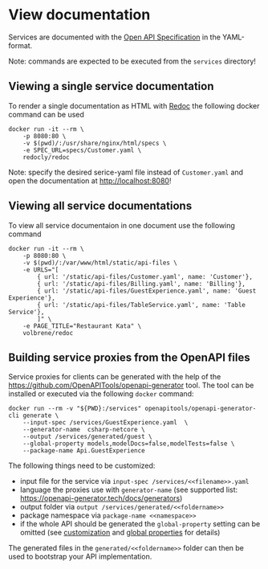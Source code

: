 # View documentation

Services are documented with the [Open API Specification](https://www.openapis.org/) in the YAML-format.

Note: commands are expected to be executed from the `services` directory!

## Viewing a single service documentation

To render a single documentation as HTML with [Redoc](https://hub.docker.com/r/redocly/redoc/) the following docker command can be used

    docker run -it --rm \
        -p 8080:80 \
        -v $(pwd)/:/usr/share/nginx/html/specs \
        -e SPEC_URL=specs/Customer.yaml \
        redocly/redoc

Note: specify the desired serice-yaml file instead of `Customer.yaml` and open the documentation at <http://localhost:8080>! 

## Viewing all service documentations

To view all service documentaion in one document use the following command

    docker run -it --rm \
        -p 8080:80 \
        -v $(pwd)/:/var/www/html/static/api-files \
        -e URLS="[
            { url: '/static/api-files/Customer.yaml', name: 'Customer'},
            { url: '/static/api-files/Billing.yaml', name: 'Billing'},
            { url: '/static/api-files/GuestExperience.yaml', name: 'Guest Experience'},
            { url: '/static/api-files/TableService.yaml', name: 'Table Service'},
            ]" \
        -e PAGE_TITLE="Restaurant Kata" \
        volbrene/redoc


## Building service proxies from the OpenAPI files

Service proxies for clients can be generated with the help of the <https://github.com/OpenAPITools/openapi-generator> tool.
The tool can be installed or executed via the following `docker` command:

    docker run --rm -v "${PWD}:/services" openapitools/openapi-generator-cli generate \
        --input-spec /services/GuestExperience.yaml  \
        --generator-name  csharp-netcore \
        --output /services/generated/guest \
        --global-property models,modelDocs=false,modelTests=false \
        --package-name Api.GuestExperience

The following things need to be customized:

- input file for the service via `input-spec /services/<<filename>>.yaml`
- language the proxies use with `generator-name` (see supported list: https://openapi-generator.tech/docs/generators)
- output folder via `output /services/generated/<<foldername>>`
- package namespace via `package-name <<namespace>>`
- if the whole API should be generated the `global-property` setting can be omitted (see [customization](https://openapi-generator.tech/docs/customization) and [global properties](https://openapi-generator.tech/docs/globals) for details)

The generated files in the `generated/<<foldername>>` folder can then be used to bootstrap your API implementation.